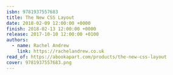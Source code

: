 ```yaml
---
isbn: 9781937557683
title: The New CSS Layout
date: 2018-02-09 12:00:00 +0000
finish: 2018-02-13 12:00:00 +0000
release: 2017-10-10 12:00:00 +0100
authors:
  - name: Rachel Andrew
    link: https://rachelandrew.co.uk
read_of: https://abookapart.com/products/the-new-css-layout
cover: 9781937557683.png
---
```

